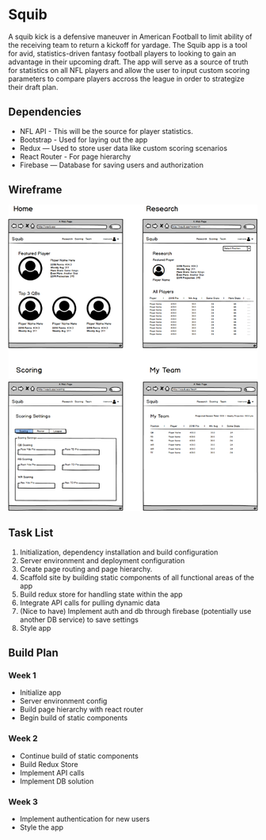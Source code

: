 # Squib

A squib kick is a defensive maneuver in American Football to limit ability of the receiving team to return a kickoff for yardage. The Squib app is a tool for avid, statistics-driven fantasy football players to looking to gain an advantage in their upcoming draft. The app will serve as a source of truth for statistics on all NFL players and allow the user to input custom scoring parameters to compare players accross the league in order to strategize their draft plan. 



## Dependencies

- NFL API - This will be the source for player statistics. 
- Bootstrap - Used for laying out the app
- Redux — Used to store user data like custom scoring scenarios
- React Router - For page hierarchy 
- Firebase — Database for saving users and authorization

## Wireframe

![Squib-wires](./Squib-wires.png)



## Task List

1. Initialization, dependency installation and build configuration
2. Server environment and deployment configuration
3. Create page routing and page hierarchy. 
4. Scaffold site by building static components of all functional areas of the app
5. Build redux store for handling state within the app
6. Integrate API calls for pulling dynamic data
7. (Nice to have) Implement auth and db through firebase (potentially use another DB service) to save settings
8. Style app



## Build Plan

### Week 1

- Initialize app 
- Server environment config
- Build page hierarchy with react router
- Begin build of static components

### Week 2

- Continue build of static components
- Build Redux Store
- Implement API calls
- Implement DB solution

### Week 3

- Implement authentication for new users
- Style the app